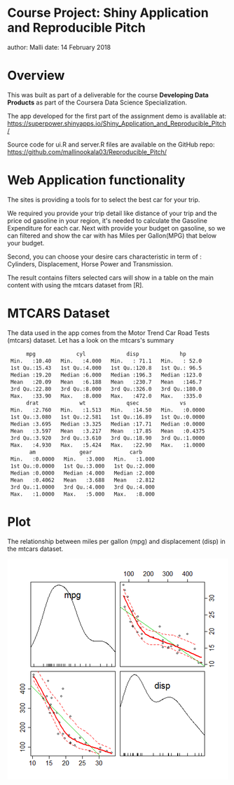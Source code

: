 Course Project: Shiny Application and Reproducible Pitch
========================================================
author: Malli
date: 14 February 2018


Overview
========================================================

This was built as part of a deliverable for the course **Developing Data Products** as part of the Coursera Data Science Specialization.

The app developed for the first part of the assignment demo is avalilable at:
https://superpower.shinyapps.io/Shiny_Application_and_Reproducible_Pitch/

Source code for ui.R and server.R files are available on the GitHub repo:
https://github.com/mallinookala03/Reproducible_Pitch/


Web Application functionality
========================================================

The sites is providing a tools for to select the best car for your trip.

We required you provide your trip detail like distance of your trip and the price od gasoline in your region, it's needed to calculate the Gasoline Expenditure for each car. Next with provide your budget on gasoline, so we can filtered and show the car with has Miles per Gallon(MPG) that below your budget.

Second, you can choose your desire cars characteristic in term of : Cylinders, Displacement, Horse Power and Transmission. 

The result contains filters selected cars will show in a table on the main content with using the mtcars dataset from [R].


MTCARS Dataset
========================================================

The data used in the app comes from the Motor Trend Car Road Tests (mtcars) dataset. Let has a look on the mtcars's summary

```
      mpg             cyl             disp             hp       
 Min.   :10.40   Min.   :4.000   Min.   : 71.1   Min.   : 52.0  
 1st Qu.:15.43   1st Qu.:4.000   1st Qu.:120.8   1st Qu.: 96.5  
 Median :19.20   Median :6.000   Median :196.3   Median :123.0  
 Mean   :20.09   Mean   :6.188   Mean   :230.7   Mean   :146.7  
 3rd Qu.:22.80   3rd Qu.:8.000   3rd Qu.:326.0   3rd Qu.:180.0  
 Max.   :33.90   Max.   :8.000   Max.   :472.0   Max.   :335.0  
      drat             wt             qsec             vs        
 Min.   :2.760   Min.   :1.513   Min.   :14.50   Min.   :0.0000  
 1st Qu.:3.080   1st Qu.:2.581   1st Qu.:16.89   1st Qu.:0.0000  
 Median :3.695   Median :3.325   Median :17.71   Median :0.0000  
 Mean   :3.597   Mean   :3.217   Mean   :17.85   Mean   :0.4375  
 3rd Qu.:3.920   3rd Qu.:3.610   3rd Qu.:18.90   3rd Qu.:1.0000  
 Max.   :4.930   Max.   :5.424   Max.   :22.90   Max.   :1.0000  
       am              gear            carb      
 Min.   :0.0000   Min.   :3.000   Min.   :1.000  
 1st Qu.:0.0000   1st Qu.:3.000   1st Qu.:2.000  
 Median :0.0000   Median :4.000   Median :2.000  
 Mean   :0.4062   Mean   :3.688   Mean   :2.812  
 3rd Qu.:1.0000   3rd Qu.:4.000   3rd Qu.:4.000  
 Max.   :1.0000   Max.   :5.000   Max.   :8.000  
```


Plot
========================================================

The relationship between miles per gallon (mpg) and displacement (disp) in the mtcars dataset.

![plot of chunk unnamed-chunk-2](presentation-figure/unnamed-chunk-2-1.png)
